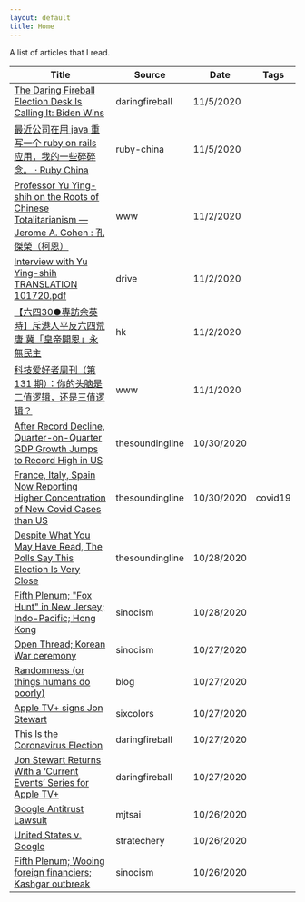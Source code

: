 ```yaml
---
layout: default
title: Home
---
```


A list of articles that I read.

<table class="table table-sm">
  <thead class="thead-dark">
    <tr>
      <th scope="col">Title</th>
      <th scope="col">Source</th>
      <th scope="col">Date</th>
      <th scope="col">Tags</th>
    </tr>
  </thead>
  <tbody>
    <tr>
      <td><a href="https://daringfireball.net/linked/2020/11/04/df-election-desk-biden-wins">The Daring Fireball Election Desk Is Calling It: Biden Wins</a></td>
      <td>daringfireball</td>
      <td>11/5/2020</td>
      <td></td>
    </tr>
    <tr>
      <td><a href="https://ruby-china.org/topics/40526">最近公司在用 java 重写一个 ruby on rails 应用，我的一些碎碎念。 · Ruby China</a></td>
      <td>ruby-china</td>
      <td>11/5/2020</td>
      <td></td>
    </tr>
    <tr>
      <td><a href="http://www.jeromecohen.net/jerrys-blog/2020/10/24/professor-yu-ying-shih-on-the-roots-of-chinese-totalitarianism">Professor Yu Ying-shih on the Roots of Chinese Totalitarianism — Jerome A. Cohen : 孔傑榮（柯恩）</a></td>
      <td>www</td>
      <td>11/2/2020</td>
      <td></td>
    </tr>
    <tr>
      <td><a href="https://drive.google.com/file/d/15UgW_94irZazs3gjFEhDMi6Z13sP7WB-/view">Interview with Yu Ying-shih TRANSLATION 101720.pdf</a></td>
      <td>drive</td>
      <td>11/2/2020</td>
      <td></td>
    </tr>
    <tr>
      <td><a href="https://hk.appledaily.com/china/20190504/V2MVW4JMBNJQXSSUJP6ZP5UZSA/">【六四30●專訪余英時】斥港人平反六四荒唐 冀「皇帝開恩」永無民主</a></td>
      <td>hk</td>
      <td>11/2/2020</td>
      <td></td>
    </tr>
    <tr>
      <td><a href="http://www.ruanyifeng.com/blog/2020/10/weekly-issue-131.html">科技爱好者周刊（第 131 期）：你的头脑是二值逻辑，还是三值逻辑？</a></td>
      <td>www</td>
      <td>11/1/2020</td>
      <td></td>
    </tr>
    <tr>
      <td><a href="https://thesoundingline.com/after-record-decline-quarter-on-quarter-gdp-growth-jumps-to-record-high-in-us/">After Record Decline, Quarter-on-Quarter GDP Growth Jumps to Record High in US</a></td>
      <td>thesoundingline</td>
      <td>10/30/2020</td>
      <td></td>
    </tr>
    <tr>
      <td><a href="https://thesoundingline.com/france-italy-spain-now-reporting-higher-concentration-of-new-covid-cases-than-us/">France, Italy, Spain Now Reporting Higher Concentration of New Covid Cases than US</a></td>
      <td>thesoundingline</td>
      <td>10/30/2020</td>
      <td>covid19</td>
    </tr>
    <tr>
      <td><a href="https://thesoundingline.com/despite-what-you-may-have-read-the-polls-say-this-election-is-very-close/">Despite What You May Have Read, The Polls Say This Election Is Very Close</a></td>
      <td>thesoundingline</td>
      <td>10/28/2020</td>
      <td></td>
    </tr>
    <tr>
      <td><a href="https://sinocism.com/p/fifth-plenum-fox-hunt-in-new-jersey">Fifth Plenum; "Fox Hunt" in New Jersey; Indo-Pacific; Hong Kong</a></td>
      <td>sinocism</td>
      <td>10/28/2020</td>
      <td></td>
    </tr>
    <tr>
      <td><a href="https://sinocism.com/p/open-thread-korean-war-ceremony/comments">Open Thread; Korean War ceremony</a></td>
      <td>sinocism</td>
      <td>10/27/2020</td>
      <td></td>
    </tr>
    <tr>
      <td><a href="https://blog.1password.com/randomness-or-things-humans-do-poorly/">Randomness (or things humans do poorly)</a></td>
      <td>blog</td>
      <td>10/27/2020</td>
      <td></td>
    </tr>
    <tr>
      <td><a href="https://sixcolors.com/link/2020/10/apple-tv-signs-jon-stewart/">Apple TV+ signs Jon Stewart</a></td>
      <td>sixcolors</td>
      <td>10/27/2020</td>
      <td></td>
    </tr>
    <tr>
      <td><a href="https://daringfireball.net/linked/2020/10/28/the-coronavirus-election">This Is the Coronavirus Election</a></td>
      <td>daringfireball</td>
      <td>10/27/2020</td>
      <td></td>
    </tr>
    <tr>
      <td><a href="https://daringfireball.net/linked/2020/10/28/stewart-apple-tv-plus">Jon Stewart Returns With a ‘Current Events’ Series for Apple TV+</a></td>
      <td>daringfireball</td>
      <td>10/27/2020</td>
      <td></td>
    </tr>
    <tr>
      <td><a href="https://mjtsai.com/blog/2020/10/23/google-antitrust-lawsuit/">Google Antitrust Lawsuit</a></td>
      <td>mjtsai</td>
      <td>10/26/2020</td>
      <td></td>
    </tr>
    <tr>
      <td><a href="https://stratechery.com/2020/united-states-v-google/">United States v. Google</a></td>
      <td>stratechery</td>
      <td>10/26/2020</td>
      <td></td>
    </tr>
    <tr>
      <td><a href="https://sinocism.com/p/fifth-plenum-wooing-foreign-financiers">Fifth Plenum; Wooing foreign financiers; Kashgar outbreak</a></td>
      <td>sinocism</td>
      <td>10/26/2020</td>
      <td></td>
    </tr>
  </tbody>
</table>